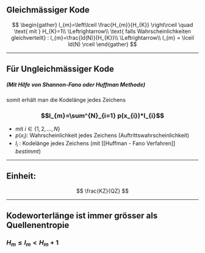 
## Gleichmässiger Kode
$$
\begin{gather}
l_{m}=\left\lceil  \frac{H_{m}}{H_{K}}  \right\rceil \quad \text{ mit  } H_{K}=1\\
\Leftrightarrow\\
\text{ falls Wahrscheinlichkeiten gleichverteilt} : l_{m}=\frac{ld(N)}{H_{K}}\\
\Leftrightarrow\\
l_{m} = \lceil ld(N) \rceil 
\end{gather}
$$

---
## Für Ungleichmässiger Kode
##### (Mit Hilfe von Shannon-Fano oder Huffman Methode)
somit erhält man die Kodelänge jedes Zeichens
### $$l_{m}=\sum^{N}_{i=1} p(x_{i})*l_{i}$$
- mit $i\in \{1,2, \dots, N\}$
- $p(x_{i})$: Wahrscheinlichkeit jedes Zeichens (Auftrittswahrscheinlichkeit)
- $l_{i}$ : Kodelänge jedes Zeichens (mit [[Huffman - Fano Verfahren]] *bestimmt*)

---
## Einheit:
$$
\frac{KZ}{QZ}
$$

---

## Kodeworterlänge ist immer grösser als Quellenentropie
### $H_{m}\leq l_{m}<H_{m}+1$

